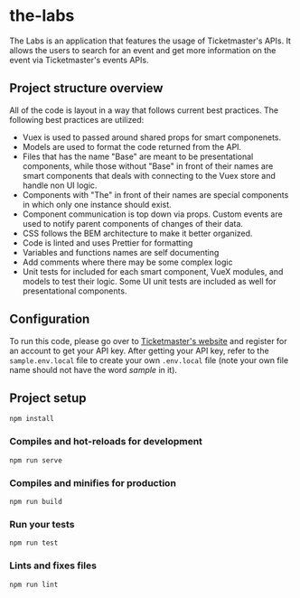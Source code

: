 # the-labs

The Labs is an application that features the usage of Ticketmaster's APIs. It allows the users to search for an event and get more information on the event via Ticketmaster's events APIs.

## Project structure overview

All of the code is layout in a way that follows current best practices. The following best practices are utilized:

- Vuex is used to passed around shared props for smart componenets.
- Models are used to format the code returned from the API.
- Files that has the name "Base" are meant to be presentational components, while those without "Base" in front of their names are smart components that deals with connecting to the Vuex store and handle non UI logic.
- Components with "The" in front of their names are special components in which only one instance should exist.
- Component communication is top down via props. Custom events are used to notify parent components of changes of their data.
- CSS follows the BEM architecture to make it better organized.
- Code is linted and uses Prettier for formatting
- Variables and functions names are self documenting
- Add comments where there may be some complex logic
- Unit tests for included for each smart component, VueX modules, and models to test their logic. Some UI unit tests are included as well for presentational components.

## Configuration

To run this code, please go over to [Ticketmaster's website](https://developer.ticketmaster.com/) and register for an account to get your API key. After getting your API key, refer to the `sample.env.local` file to create your own `.env.local` file (note your own file name should not have the word _sample_ in it).

## Project setup

```
npm install
```

### Compiles and hot-reloads for development

```
npm run serve
```

### Compiles and minifies for production

```
npm run build
```

### Run your tests

```
npm run test
```

### Lints and fixes files

```
npm run lint
```
